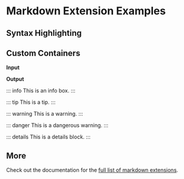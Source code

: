 <script setup>
import {ref} from 'vue'
import Editor, {monacoVue} from '@monaco-editor/vue'
const value = ref(`WITH RankedEmployees AS (
    SELECT 
        e.employee_id,
        e.first_name,
        e.last_name,
        d.department_name,
        e.salary,
        RANK() OVER (PARTITION BY e.department_id ORDER BY e.salary DESC) AS salary_rank
    FROM 
        employees e
    JOIN 
        departments d ON e.department_id = d.department_id
)
SELECT 
    employee_id,
    first_name,
    last_name,
    department_name,
    salary
FROM 
    RankedEmployees
WHERE 
    salary_rank = 1
ORDER BY 
    department_name ASC, 
    salary DESC;`)
</script>

# Markdown Extension Examples

## Syntax Highlighting

<Editor width="100%" height="300px" theme="vs-dark" v-model:value="value" languages="sql" />

## Custom Containers

**Input**


**Output**

::: info
This is an info box.
:::

::: tip
This is a tip.
:::

::: warning
This is a warning.
:::

::: danger
This is a dangerous warning.
:::

::: details
This is a details block.
:::

## More

Check out the documentation for the [full list of markdown extensions](https://vitepress.dev/guide/markdown).
